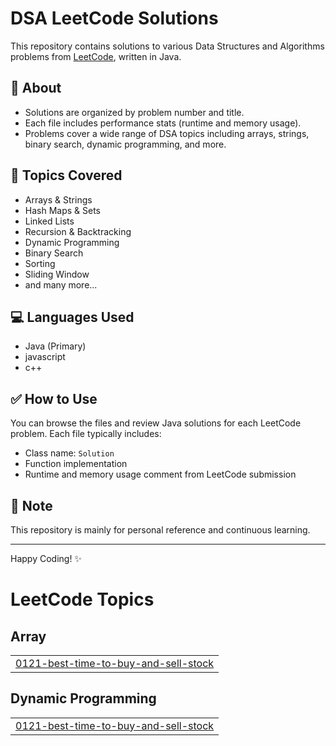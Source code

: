 # DSA LeetCode Solutions

This repository contains solutions to various Data Structures and Algorithms problems from [LeetCode](https://leetcode.com/), written in Java.

## 📌 About

- Solutions are organized by problem number and title.
- Each file includes performance stats (runtime and memory usage).
- Problems cover a wide range of DSA topics including arrays, strings, binary search, dynamic programming, and more.

## 🧠 Topics Covered

- Arrays & Strings  
- Hash Maps & Sets  
- Linked Lists  
- Recursion & Backtracking  
- Dynamic Programming  
- Binary Search  
- Sorting  
- Sliding Window  
- and many more...

## 💻 Languages Used

- Java (Primary)
- javascript
- c++


## ✅ How to Use

You can browse the files and review Java solutions for each LeetCode problem. Each file typically includes:
- Class name: `Solution`
- Function implementation
- Runtime and memory usage comment from LeetCode submission

## 🔖 Note

This repository is mainly for personal reference and continuous learning.

---

Happy Coding! ✨




<!---LeetCode Topics Start-->
# LeetCode Topics
## Array
|  |
| ------- |
| [0121-best-time-to-buy-and-sell-stock](https://github.com/Adithya-b-03/DSA-LeetCode-Solutions/tree/master/0121-best-time-to-buy-and-sell-stock) |
## Dynamic Programming
|  |
| ------- |
| [0121-best-time-to-buy-and-sell-stock](https://github.com/Adithya-b-03/DSA-LeetCode-Solutions/tree/master/0121-best-time-to-buy-and-sell-stock) |
<!---LeetCode Topics End-->